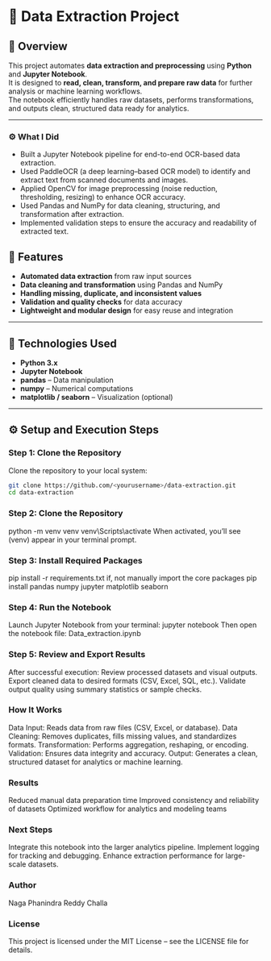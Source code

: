# 🧠 Data Extraction Project

## 📘 **Overview**
This project automates **data extraction and preprocessing** using **Python** and **Jupyter Notebook**.  
It is designed to **read, clean, transform, and prepare raw data** for further analysis or machine learning workflows.  
The notebook efficiently handles raw datasets, performs transformations, and outputs clean, structured data ready for analytics.

---

### ⚙️ **What I Did**

- Built a Jupyter Notebook pipeline for end-to-end OCR-based data extraction.
- Used PaddleOCR (a deep learning–based OCR model) to identify and extract text from scanned documents and images.
- Applied OpenCV for image preprocessing (noise reduction, thresholding, resizing) to enhance OCR accuracy.
- Used Pandas and NumPy for data cleaning, structuring, and transformation after extraction.
- Implemented validation steps to ensure the accuracy and readability of extracted text.

## 🚀 **Features**
- **Automated data extraction** from raw input sources  
- **Data cleaning and transformation** using Pandas and NumPy  
- **Handling missing, duplicate, and inconsistent values**  
- **Validation and quality checks** for data accuracy  
- **Lightweight and modular design** for easy reuse and integration  

---

## 🧩 **Technologies Used**
- **Python 3.x**  
- **Jupyter Notebook**  
- **pandas** – Data manipulation  
- **numpy** – Numerical computations  
- **matplotlib / seaborn** – Visualization (optional)

---

## ⚙️ **Setup and Execution Steps**

### **Step 1: Clone the Repository**
Clone the repository to your local system:
```bash
git clone https://github.com/<yourusername>/data-extraction.git
cd data-extraction
```
### **Step 2: Clone the Repository** 
python -m venv venv
venv\Scripts\activate
When activated, you’ll see (venv) appear in your terminal prompt.

### **Step 3: Install Required Packages**
pip install -r requirements.txt
if, not manually import the core packages
pip install pandas numpy jupyter matplotlib seaborn

### **Step 4: Run the Notebook**
Launch Jupyter Notebook from your terminal: jupyter notebook
Then open the notebook file: Data_extraction.ipynb

### **Step 5: Review and Export Results**
After successful execution:
Review processed datasets and visual outputs.
Export cleaned data to desired formats (CSV, Excel, SQL, etc.).
Validate output quality using summary statistics or sample checks.

### **How It Works**
Data Input: Reads data from raw files (CSV, Excel, or database).
Data Cleaning: Removes duplicates, fills missing values, and standardizes formats.
Transformation: Performs aggregation, reshaping, or encoding.
Validation: Ensures data integrity and accuracy.
Output: Generates a clean, structured dataset for analytics or machine learning.

### **Results**
Reduced manual data preparation time
Improved consistency and reliability of datasets
Optimized workflow for analytics and modeling teams

### **Next Steps**
Integrate this notebook into the larger analytics pipeline.
Implement logging for tracking and debugging.
Enhance extraction performance for large-scale datasets.

### **Author**
Naga Phanindra Reddy Challa

### **License**
This project is licensed under the MIT License – see the LICENSE
file for details.


